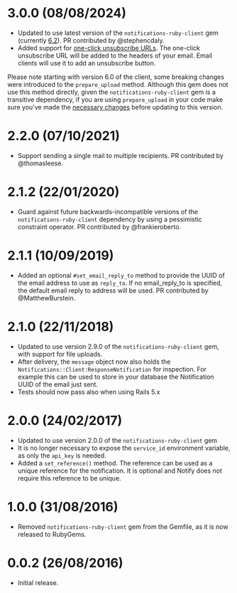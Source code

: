 3.0.0 (08/08/2024)
==================

* Updated to use latest version of the `notifications-ruby-client` gem (currently [6.2](https://github.com/alphagov/notifications-ruby-client/blob/main/CHANGELOG.md#620)). PR contributed by @stephencdaly.
* Added support for [one-click unsubscribe URLs](https://docs.notifications.service.gov.uk/ruby.html#one-click-unsubscribe-url-optional). 
The one-click unsubscribe URL will be added to the headers of your email. Email clients will use it to add an unsubscribe button.

Please note starting with version 6.0 of the client, some breaking changes were introduced to the `prepare_upload` method. 
Although this gem does not use this method directly, given the `notifications-ruby-client` gem is a transitive dependency, 
if you are using `prepare_upload` in your code make sure you've made the [necessary changes](https://github.com/alphagov/notifications-ruby-client/blob/main/CHANGELOG.md#600) 
before updating to this version.

2.2.0 (07/10/2021)
==================

* Support sending a single mail to multiple recipients. PR contributed by @thomasleese.

2.1.2 (22/01/2020)
==================

* Guard against future backwards-incompatible versions of the `notifications-ruby-client` dependency by using a pessimistic constraint operator. PR contributed by @frankieroberto.

2.1.1 (10/09/2019)
==================

* Added an optional `#set_email_reply_to` method to provide the UUID of the email address to use as `reply_to`. If no 
email_reply_to is specified, the default email reply to address will be used. PR contributed by @MatthewBurstein.

2.1.0 (22/11/2018)
==================

* Updated to use version 2.9.0 of the `notifications-ruby-client` gem, with support for file uploads.
* After delivery, the `message` object now also holds the `Notifications::Client:ResponseNotification` for inspection. 
For example this can be used to store in your database the Notification UUID of the email just sent.
* Tests should now pass also when using Rails 5.x

2.0.0 (24/02/2017)
==================

* Updated to use version 2.0.0 of the `notifications-ruby-client` gem
* It is no longer necessary to expose the `service_id` environment variable, as only the `api_key` is needed.
* Added a `set_reference()` method. The reference can be used as a unique reference for the notification. It is optional and Notify does not require this reference to be unique.

1.0.0 (31/08/2016)
==================

* Removed `notifications-ruby-client` gem from the Gemfile, as it is now released to RubyGems.

0.0.2 (26/08/2016)
==================

* Initial release.
